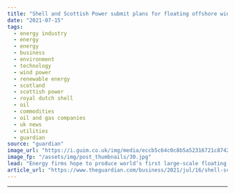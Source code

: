 ```yaml
---
title: "Shell and Scottish Power submit plans for floating offshore windfarms"
date: "2021-07-15"
tags: 
  - energy industry
  - energy
  - energy
  - business
  - environment
  - technology
  - wind power
  - renewable energy
  - scotland
  - scottish power
  - royal dutch shell
  - oil
  - commodities
  - oil and gas companies
  - uk news
  - utilities
  - guardian
source: "guardian"
image_url: "https://i.guim.co.uk/img/media/eccb5c64c0c8b5a52316721c87423c67ab514ffd/0_130_4000_2401/master/4000.jpg?width=460&quality=85&auto=format&fit=max&s=59665deaa13845bf98f53ffdbcbbdabc"
image_fp: "/assets/img/post_thumbnails/30.jpg"
lead: "Energy firms hope to produce world’s first large-scale floating turbines in north-east ScotlandRoyal Dutch Shell has joined forces with Scottish Power to develop the world’s first large-scale floating offshore windfarms in the north-east of Scotland...."
article_url: "https://www.theguardian.com/business/2021/jul/16/shell-scottish-power-floating-offshore-windfarms-energy-scotland"
---
```


---
